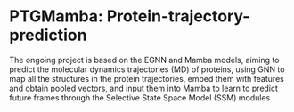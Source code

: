 # PTGMamba: Protein-trajectory-prediction
The ongoing project is based on the EGNN and Mamba models, aiming to predict the molecular dynamics trajectories (MD) of proteins, using GNN to map all the structures in the protein trajectories, embed them with features and obtain pooled vectors, and input them into Mamba to learn to predict future frames through the Selective State Space Model (SSM) modules
